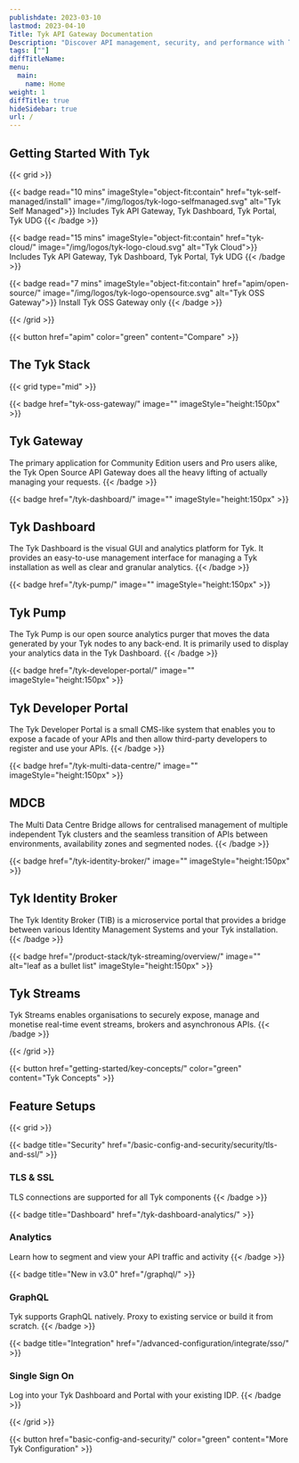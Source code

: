 ```yaml
---
publishdate: 2023-03-10
lastmod: 2023-04-10
Title: Tyk API Gateway Documentation
Description: "Discover API management, security, and performance with Tyk. Key concepts, Guides, tutorials, API references and more. Start your API journey!"
tags: [""]
diffTitleName:
menu:
  main:
    name: Home
weight: 1
diffTitle: true
hideSidebar: true
url: /
---
```


<div class="products">

## Getting Started With Tyk

{{< grid >}}

{{< badge read="10 mins" imageStyle="object-fit:contain" href="tyk-self-managed/install" image="/img/logos/tyk-logo-selfmanaged.svg" alt="Tyk Self Managed">}}
Includes Tyk API Gateway, Tyk Dashboard, Tyk Portal, Tyk UDG
{{< /badge >}}

{{< badge read="15 mins" imageStyle="object-fit:contain" href="tyk-cloud/" image="/img/logos/tyk-logo-cloud.svg" alt="Tyk Cloud">}}
Includes Tyk API Gateway, Tyk Dashboard, Tyk Portal, Tyk UDG
{{< /badge >}}

{{< badge read="7 mins" imageStyle="object-fit:contain" href="apim/open-source/" image="/img/logos/tyk-logo-opensource.svg" alt="Tyk OSS Gateway">}}
Install Tyk OSS Gateway only
{{< /badge >}}

{{< /grid >}}

{{< button href="apim" color="green" content="Compare" >}}

## The Tyk Stack

{{< grid type="mid" >}}

{{< badge href="tyk-oss-gateway/" image="" imageStyle="height:150px" >}}
## Tyk Gateway

The primary application for Community Edition users and Pro users alike, the Tyk Open Source API Gateway does all the heavy lifting of actually managing your requests.
{{< /badge >}}

{{< badge href="/tyk-dashboard/" image="" imageStyle="height:150px" >}}
## Tyk Dashboard

The Tyk Dashboard is the visual GUI and analytics platform for Tyk. It provides an easy-to-use management interface for managing a Tyk installation as well as clear and granular analytics.
{{< /badge >}}

{{< badge href="/tyk-pump/" image="" imageStyle="height:150px" >}}
## Tyk Pump

The Tyk Pump is our open source analytics purger that moves the data generated by your Tyk nodes to any back-end. It is primarily used to display your analytics data in the Tyk Dashboard.
{{< /badge >}}

{{< badge href="/tyk-developer-portal/" image="" imageStyle="height:150px" >}}
## Tyk Developer Portal

The Tyk Developer Portal is a small CMS-like system that enables you to expose a facade of your APIs and then allow third-party developers to register and use your APIs.
{{< /badge >}}

{{< badge href="/tyk-multi-data-centre/" image="" imageStyle="height:150px" >}}
## MDCB

The Multi Data Centre Bridge allows for centralised management of multiple independent Tyk clusters and the seamless transition of APIs between environments, availability zones and segmented nodes.
{{< /badge >}}

{{< badge href="/tyk-identity-broker/" image="" imageStyle="height:150px" >}}
## Tyk Identity Broker

The Tyk Identity Broker (TIB) is a microservice portal that provides a bridge between various Identity Management Systems and your Tyk installation.
{{< /badge >}}

{{< badge href="/product-stack/tyk-streaming/overview/" image="" alt="leaf as a bullet list" imageStyle="height:150px" >}}
## Tyk Streams

Tyk Streams enables organisations to securely expose, manage and monetise real-time event streams, brokers and asynchronous APIs.
{{< /badge >}}

{{< /grid >}}

{{< button href="getting-started/key-concepts/" color="green" content="Tyk Concepts" >}}

## Feature Setups

{{< grid >}}

{{< badge title="Security" href="/basic-config-and-security/security/tls-and-ssl/" >}}
### TLS & SSL

TLS connections are supported for all Tyk components
{{< /badge >}}

{{< badge title="Dashboard" href="/tyk-dashboard-analytics/" >}}
### Analytics

Learn how to segment and view your API traffic and activity
{{< /badge >}}

{{< badge title="New in v3.0" href="/graphql/" >}}
### GraphQL

Tyk supports GraphQL natively. Proxy to existing service or build it from scratch.
{{< /badge >}}

{{< badge title="Integration" href="/advanced-configuration/integrate/sso/" >}}
### Single Sign On

Log into your Tyk Dashboard and Portal with your existing IDP.
{{< /badge >}}

{{< /grid >}}

{{< button href="basic-config-and-security/" color="green" content="More Tyk Configuration" >}}

</div>
